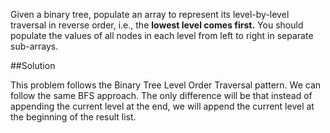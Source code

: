 Given a binary tree, populate an array to represent its level-by-level traversal in reverse order,
i.e., the **lowest level comes first.**
You should populate the values of all nodes in each level from left to right in separate sub-arrays.

##Solution

This problem follows the Binary Tree Level Order Traversal pattern. We can follow the same BFS approach. The only difference
will be that instead of appending the current level at the end, we will append the current level at the beginning of
the result list.